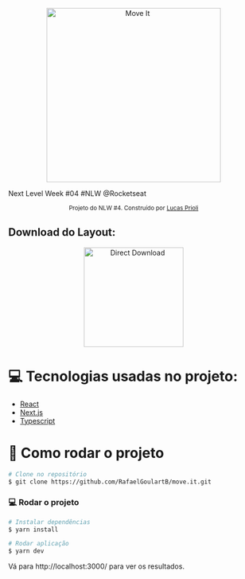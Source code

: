 <p align="center">
   <img src="./.github/logo.svg" alt="Move It" width="350"/>
</p>

Next Level Week #04 #NLW @Rocketseat

<div align="center">
  <sub>Projeto do NLW #4. Construído por
    <a href="https://github.com/priolilucas1">Lucas Prioli</a>
  </sub>
</div>

<h2 align="left"> Download do Layout: </h2>
<p align="center">
    <a title="Download .fig Web" href="https://www.figma.com/file/ge20pu3ofMOKoliUyKx1Nl/?viewer=1&node-id=160:2761">
        <img alt="Direct Download" src="https://img.shields.io/badge/Download Web-black?style=flat-square&logo=figma&logoColor=red" width="200px" />
    </a>
</p>

# :computer: Tecnologias usadas no projeto:

* [React](https://reactjs.org/)
* [Next.js](https://nextjs.org/) 
* [Typescript](https://www.typescriptlang.org/)                 

# :construction_worker: Como rodar o projeto
```bash
# Clone no repositório
$ git clone https://github.com/RafaelGoulartB/move.it.git
```

### 💻 Rodar o projeto

```bash
# Instalar dependências
$ yarn install

# Rodar aplicação
$ yarn dev
```
Vá para http://localhost:3000/ para ver os resultados.
